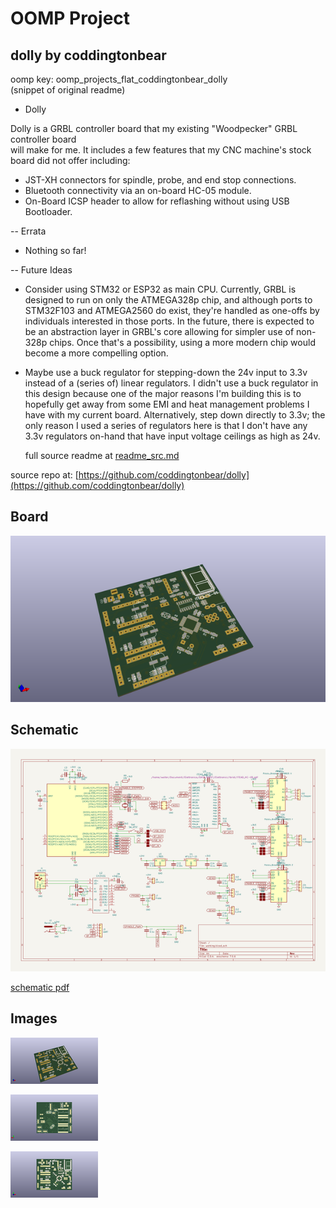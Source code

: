 # OOMP Project  
## dolly  by coddingtonbear  
  
oomp key: oomp_projects_flat_coddingtonbear_dolly  
(snippet of original readme)  
  
- Dolly  
  
Dolly is a GRBL controller board that my existing "Woodpecker" GRBL controller board  
will make for me.  It includes a few features that my CNC machine's stock  
board did not offer including:  
  
* JST-XH connectors for spindle, probe, and end stop connections.  
* Bluetooth connectivity via an on-board HC-05 module.  
* On-Board ICSP header to allow for reflashing without using USB Bootloader.  
  
  
-- Errata  
  
* Nothing so far!  
  
-- Future Ideas  
  
* Consider using STM32 or ESP32 as main CPU.  Currently, GRBL is designed to run on only the ATMEGA328p chip, and although ports to STM32F103 and ATMEGA2560 do exist, they're handled as one-offs by individuals interested in those ports.  In the future, there is expected to be an abstraction layer in GRBL's core allowing for simpler use of non-328p chips.  Once that's a possibility, using a more modern chip would become a more compelling option.  
* Maybe use a buck regulator for stepping-down the 24v input to 3.3v instead of a (series of) linear regulators.  I didn't use a buck regulator in this design because one of the major reasons I'm building this is to hopefully get away from some EMI and heat management problems I have with my current board.  Alternatively, step down directly to 3.3v; the only reason I used a series of regulators here is that I don't have any 3.3v regulators on-hand that have input voltage ceilings as high as 24v.  
  
  full source readme at [readme_src.md](readme_src.md)  
  
source repo at: [https://github.com/coddingtonbear/dolly](https://github.com/coddingtonbear/dolly)  
## Board  
  
[![working_3d.png](working_3d_600.png)](working_3d.png)  
## Schematic  
  
[![working_schematic.png](working_schematic_600.png)](working_schematic.png)  
  
[schematic pdf](working_schematic.pdf)  
## Images  
  
[![working_3d.png](working_3d_140.png)](working_3d.png)  
  
[![working_3d_back.png](working_3d_back_140.png)](working_3d_back.png)  
  
[![working_3d_front.png](working_3d_front_140.png)](working_3d_front.png)  
